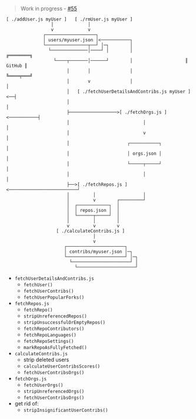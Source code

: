 > Work in progress - [#55](https://github.com/AurelienLourot/ghuser.io/issues/55)

```
[ ./addUser.js myUser ]   [ ./rmUser.js myUser ]
                 │             │
                 v             v
              ┌───────────────────┐
              │ users/myuser.json │<───────────┐
              └────────────────┬──┘ │─┐        │
                └──────────────│────┘ │        │                    ╔════════╗
                  └────┬───────│──────┘        │                    ║ GitHub ║
                       │       │               │                    ╚════╤═══╝
                       │       v               │                         │
                       │   [ ./fetchUserDetailsAndContribs.js myUser ]<──┤
                       │                                                 │
                       ├──────────────────>[ ./fetchOrgs.js ]<───────────┤
                       │                            │                    │
                       │                            v                    │
                       │                      ┌───────────┐              │
                       │                      │ orgs.json │              │
                       │                      └─────┬─────┘              │
                       │                            │                    │
                       ├──>[ ./fetchRepos.js ]<──────────────────────────┘
                       │         │                  │
                       │         v        ┌─────────┘
                       │  ┌────────────┐  │
                       │  │ repos.json │  │
                       │  └──────┬─────┘  │
                       │         │        │
                       v         v        v
                   [ ./calculateContribs.js ]
                                 │
                                 v
                      ┌──────────────────────┐
                      │ contribs/myuser.json │─┐
                      └──────────────────────┘ │─┐
                        └──────────────────────┘ │
                          └──────────────────────┘
```


* `fetchUserDetailsAndContribs.js`
  * `fetchUser()`
  * `fetchUserContribs()`
  * `fetchUserPopularForks()`
* `fetchRepos.js`
  * `fetchRepo()`
  * `stripUnreferencedRepos()`
  * `stripUnsuccessfulOrEmptyRepos()`
  * `fetchRepoContributors()`
  * `fetchRepoLanguages()`
  * `fetchRepoSettings()`
  * `markRepoAsFullyFetched()`
* `calculateContribs.js`
  * strip deleted users
  * `calculateUserContribsScores()`
  * `fetchUserContribsOrgs()`
* `fetchOrgs.js`
  * `fetchUserOrgs()`
  * `stripUnreferencedOrgs()`
  * `fetchUserContribsOrgs()`
* get rid of:
  * `stripInsignificantUserContribs()`
